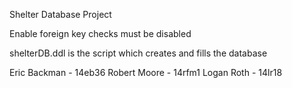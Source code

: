 Shelter Database Project

Enable foreign key checks must be disabled

shelterDB.ddl is the script which creates and fills the database

Eric Backman - 14eb36
Robert Moore - 14rfm1
Logan Roth - 14lr18